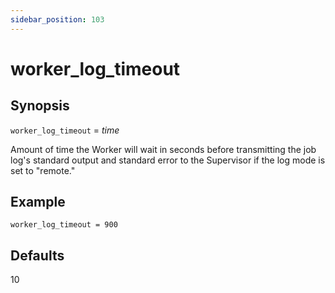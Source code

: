 ```yaml
---
sidebar_position: 103
---
```


# worker_log_timeout

## Synopsis

`worker_log_timeout` = _time_

Amount of time the Worker will wait in seconds before transmitting the job
log's standard output and standard error to the Supervisor if the log mode is
set to "remote."

## Example

```
worker_log_timeout = 900
```

## Defaults

10

